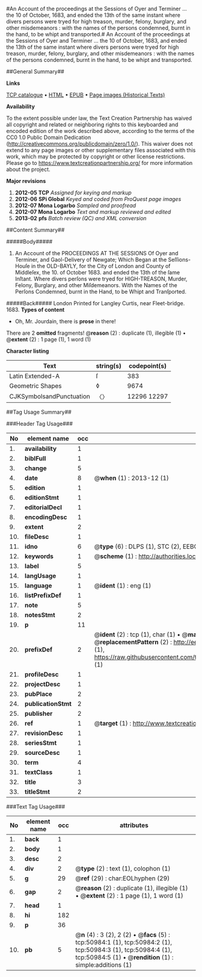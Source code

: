 #An Account of the proceedings at the Sessions of Oyer and Terminer ... the 10 of October, 1683, and ended the 13th of the same instant where divers persons were tryed for high treason, murder, felony, burglary, and other misdemeanors : with the names of the persons condemned, burnt in the hand, to be whipt and transported.#
An Account of the proceedings at the Sessions of Oyer and Terminer ... the 10 of October, 1683, and ended the 13th of the same instant where divers persons were tryed for high treason, murder, felony, burglary, and other misdemeanors : with the names of the persons condemned, burnt in the hand, to be whipt and transported.

##General Summary##

**Links**

[TCP catalogue](http://www.ota.ox.ac.uk/tcp/)  • 
[HTML](http://tei.it.ox.ac.uk/tcp/Texts-HTML/free/A25/A25766.html)  • 
[EPUB](http://tei.it.ox.ac.uk/tcp/Texts-EPUB/free/A25/A25766.epub) • 
[Page images (Historical Texts)](https://historicaltexts.jisc.ac.uk/eebo-11922395e)

**Availability**

To the extent possible under law, the Text Creation Partnership has waived all copyright and related or neighboring rights to this keyboarded and encoded edition of the work described above, according to the terms of the CC0 1.0 Public Domain Dedication (http://creativecommons.org/publicdomain/zero/1.0/). This waiver does not extend to any page images or other supplementary files associated with this work, which may be protected by copyright or other license restrictions. Please go to https://www.textcreationpartnership.org/ for more information about the project.

**Major revisions**

1. __2012-05__ __TCP__ *Assigned for keying and markup*
1. __2012-06__ __SPi Global__ *Keyed and coded from ProQuest page images*
1. __2012-07__ __Mona Logarbo__ *Sampled and proofread*
1. __2012-07__ __Mona Logarbo__ *Text and markup reviewed and edited*
1. __2013-02__ __pfs__ *Batch review (QC) and XML conversion*

##Content Summary##

#####Body#####

1. An Account of the PROCEEDINGS AT THE SESSIONS Of Oyer and Terminer, and Gaol-Delivery of Newgate; Which Began at the Seſſions-Houſe in the OLD-BAYLY, for the City of London and County of Middleſex, the 10. of October 1683. and ended the 13th of the ſame Inſtant. Where divers perſons were tryed for HIGH-TREASON, Murder, Felony, Burglary, and other Miſdemeanors. With the Names of the Perſons Condemned, burnt in the Hand, to be Whipt and Tranſported.

#####Back#####
London Printed for Langley Curtis, near Fleet-bridge. 1683.
**Types of content**

  * Oh, Mr. Jourdain, there is **prose** in there!

There are 2 **omitted** fragments! 
 @__reason__ (2) : duplicate (1), illegible (1)  •  @__extent__ (2) : 1 page (1), 1 word (1)

**Character listing**


|Text|string(s)|codepoint(s)|
|---|---|---|
|Latin Extended-A|ſ|383|
|Geometric Shapes|◊|9674|
|CJKSymbolsandPunctuation|〈〉|12296 12297|

##Tag Usage Summary##

###Header Tag Usage###

|No|element name|occ|attributes|
|---|---|---|---|
|1.|__availability__|1||
|2.|__biblFull__|1||
|3.|__change__|5||
|4.|__date__|8| @__when__ (1) : 2013-12 (1)|
|5.|__edition__|1||
|6.|__editionStmt__|1||
|7.|__editorialDecl__|1||
|8.|__encodingDesc__|1||
|9.|__extent__|2||
|10.|__fileDesc__|1||
|11.|__idno__|6| @__type__ (6) : DLPS (1), STC (2), EEBO-CITATION (1), OCLC (1), VID (1)|
|12.|__keywords__|1| @__scheme__ (1) : http://authorities.loc.gov/ (1)|
|13.|__label__|5||
|14.|__langUsage__|1||
|15.|__language__|1| @__ident__ (1) : eng (1)|
|16.|__listPrefixDef__|1||
|17.|__note__|5||
|18.|__notesStmt__|2||
|19.|__p__|11||
|20.|__prefixDef__|2| @__ident__ (2) : tcp (1), char (1)  •  @__matchPattern__ (2) : ([0-9\-]+):([0-9IVX]+) (1), (.+) (1)  •  @__replacementPattern__ (2) : http://eebo.chadwyck.com/downloadtiff?vid=$1&page=$2 (1), https://raw.githubusercontent.com/textcreationpartnership/Texts/master/tcpchars.xml#$1 (1)|
|21.|__profileDesc__|1||
|22.|__projectDesc__|1||
|23.|__pubPlace__|2||
|24.|__publicationStmt__|2||
|25.|__publisher__|2||
|26.|__ref__|1| @__target__ (1) : http://www.textcreationpartnership.org/docs/. (1)|
|27.|__revisionDesc__|1||
|28.|__seriesStmt__|1||
|29.|__sourceDesc__|1||
|30.|__term__|4||
|31.|__textClass__|1||
|32.|__title__|3||
|33.|__titleStmt__|2||


###Text Tag Usage###

|No|element name|occ|attributes|
|---|---|---|---|
|1.|__back__|1||
|2.|__body__|1||
|3.|__desc__|2||
|4.|__div__|2| @__type__ (2) : text (1), colophon (1)|
|5.|__g__|29| @__ref__ (29) : char:EOLhyphen (29)|
|6.|__gap__|2| @__reason__ (2) : duplicate (1), illegible (1)  •  @__extent__ (2) : 1 page (1), 1 word (1)|
|7.|__head__|1||
|8.|__hi__|182||
|9.|__p__|36||
|10.|__pb__|5| @__n__ (4) : 3 (2), 2 (2)  •  @__facs__ (5) : tcp:50984:1 (1), tcp:50984:2 (1), tcp:50984:3 (1), tcp:50984:4 (1), tcp:50984:5 (1)  •  @__rendition__ (1) : simple:additions (1)|
